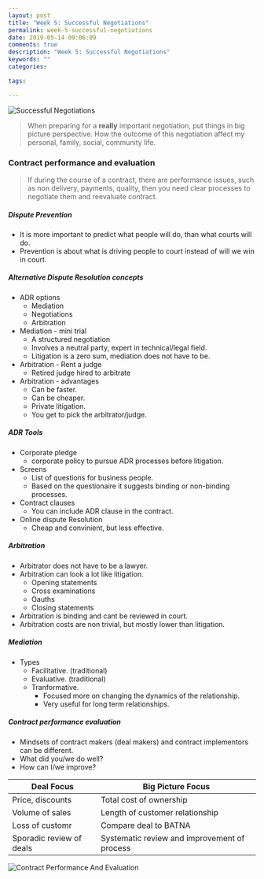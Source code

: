 ```yaml
---
layout: post
title: "Week 5: Successful Negotiations"
permalink: week-5-successful-negotiations
date: 2019-05-14 09:06:09
comments: true
description: "Week 5: Successful Negotiations"
keywords: ""
categories:

tags:

---
```


![Successful Negotiations](/images/successful-negotiations.png)

>When preparing for a __really__ important negotiation, put things in big picture perspective. How the outcome of this negotiation affect my personal, family, social, community life.

### <span>Contract performance and evaluation</span>

>If during the course of a contract, there are performance issues, such as non delivery, payments, quality, then you need clear processes to negotiate them and reevaluate contract.


##### Dispute Prevention
* It is more important to predict what people will do, than what courts will do.
* Prevention is about what is driving people to court instead of will we win in court.

##### Alternative Dispute Resolution concepts
* ADR options
  * Mediation
  * Negotiations
  * Arbitration
* Mediation - mini trial
  * A structured negotiation
  * Involves a neutral party, expert in technical/legal field.
  * Litigation is a zero sum, mediation does not have to be.
* Arbitration - Rent a judge
  * Retired judge hired to arbitrate
* Arbitration - advantages
  * Can be faster.
  * Can be cheaper.
  * Private litigation.
  * You get to pick the arbitrator/judge.

##### ADR Tools
* Corporate pledge
  * corporate policy to pursue ADR processes before litigation.
* Screens
  * List of questions for business people.
  * Based on the questionaire it suggests binding or non-binding processes.
* Contract clauses
  * You can include ADR clause in the contract.
* Online dispute Resolution
  * Cheap and convinient, but less effective.

##### Arbitration
* Arbitrator does not have to be a lawyer.
* Arbitration can look a lot like litigation.
  * Opening statements
  * Cross examinations
  * Oauths
  * Closing statements
* Arbitration is binding and cant be reviewed in court.
* Arbitration costs are non trivial, but mostly lower than litigation.

##### Mediation
* Types
  * Facilitative. (traditional)
  * Evaluative. (traditional)
  * Tranformative.
    * Focused more on changing the dynamics of the relationship.
    * Very useful for long term relationships.

##### Contract performance evaluation
* Mindsets of contract makers (deal makers) and contract implementors can be different.
* What did you/we do well?
* How can I/we improve?

| Deal Focus               | Big Picture Focus                            |
| ------------------------ | -------------------------------------------- |
| Price, discounts         | Total cost of ownership                      |
| Volume of sales          | Length of customer relationship              |
| Loss of customr          | Compare deal to BATNA                        |
| Sporadic review of deals | Systematic review and improvement of process |

![Contract Performance And Evaluation](/images/contract-performance-evaluation.png)
